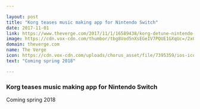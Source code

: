 ```yaml
---

layout: post
title: "Korg teases music making app for Nintendo Switch"
date: 2017-11-01
link: https://www.theverge.com/2017/11/1/16589438/korg-detune-nintendo-switch
image: https://cdn.vox-cdn.com/thumbor/tbg8Vod5nXsEGeIV7PQUE1GXqUc=/2x0:1200x627/fit-in/1200x630/cdn.vox-cdn.com/uploads/chorus_asset/file/9582685/IMG_20171101_115840.jpg
domain: theverge.com
name: The Verge
icon: https://cdn.vox-cdn.com/uploads/chorus_asset/file/7395359/ios-icon.0.png
text: "Coming spring 2018"

---
```


### Korg teases music making app for Nintendo Switch

Coming spring 2018